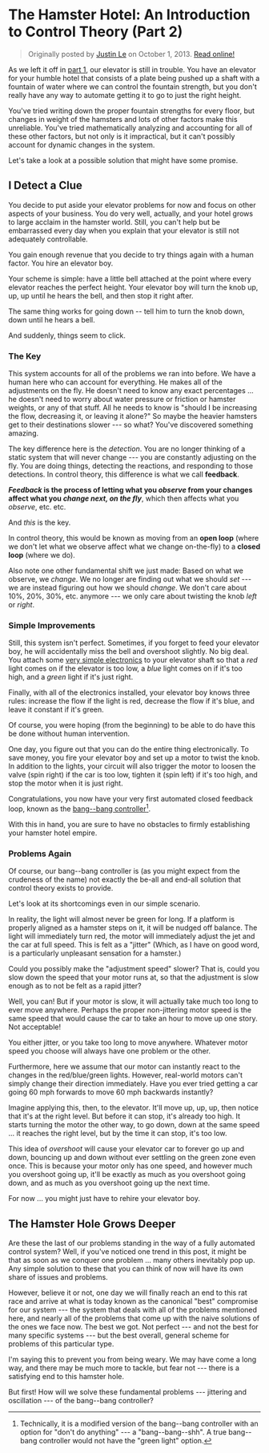 The Hamster Hotel: An Introduction to Control Theory (Part 2)
=============================================================

> Originally posted by [Justin Le](https://blog.jle.im/) on October 1, 2013.
> [Read online!](https://blog.jle.im/entry/the-hamster-hotel-an-introduction-to-control-theory-2.html)

As we left it off in [part
1](/entry/the-hamster-hotel-an-introduction-to-control-theory), our elevator is
still in trouble. You have an elevator for your humble hotel that consists of a
plate being pushed up a shaft with a fountain of water where we can control the
fountain strength, but you don't really have any way to automate getting it to
go to just the right height.

You've tried writing down the proper fountain strengths for every floor, but
changes in weight of the hamsters and lots of other factors make this
unreliable. You've tried mathematically analyzing and accounting for all of
these other factors, but not only is it impractical, but it can't possibly
account for dynamic changes in the system.

Let's take a look at a possible solution that might have some promise.

I Detect a Clue
---------------

You decide to put aside your elevator problems for now and focus on other
aspects of your business. You do very well, actually, and your hotel grows to
large acclaim in the hamster world. Still, you can't help but be embarrassed
every day when you explain that your elevator is still not adequately
controllable.

You gain enough revenue that you decide to try things again with a human factor.
You hire an elevator boy.

Your scheme is simple: have a little bell attached at the point where every
elevator reaches the perfect height. Your elevator boy will turn the knob up,
up, up until he hears the bell, and then stop it right after.

The same thing works for going down -- tell him to turn the knob down, down
until he hears a bell.

And suddenly, things seem to click.

### The Key

This system accounts for all of the problems we ran into before. We have a human
here who can account for everything. He makes all of the adjustments on the fly.
He doesn't need to know any exact percentages ... he doesn't need to worry about
water pressure or friction or hamster weights, or any of that stuff. All he
needs to know is "should I be increasing the flow, decreasing it, or leaving it
alone?" So maybe the heavier hamsters get to their destinations slower --- so
what? You've discovered something amazing.

The key difference here is the *detection*. You are no longer thinking of a
static system that will never change --- you are constantly adjusting on the
fly. You are doing things, detecting the reactions, and responding to those
detections. In control theory, this difference is what we call **feedback**.

***Feedback* is the process of letting what you *observe* from your changes
affect what you *change next, on the fly***, which then affects what you
*observe*, etc. etc.

And *this* is the key.

In control theory, this would be known as moving from an **open loop** (where we
don't let what we observe affect what we change on-the-fly) to a **closed loop**
(where we do).

Also note one other fundamental shift we just made: Based on what we observe, we
*change*. We no longer are finding out what we should *set* --- we are instead
figuring out how we should *change*. We don't care about 10%, 20%, 30%, etc.
anymore --- we only care about twisting the knob *left* or *right*.

### Simple Improvements

Still, this system isn't perfect. Sometimes, if you forget to feed your elevator
boy, he will accidentally miss the bell and overshoot slightly. No big deal. You
attach some [very simple electronics](http://www.snapcircuits.net/) to your
elevator shaft so that a *red* light comes on if the elevator is too low, a
*blue* light comes on if it's too high, and a *green* light if it's just right.

Finally, with all of the electronics installed, your elevator boy knows three
rules: increase the flow if the light is red, decrease the flow if it's blue,
and leave it constant if it's green.

Of course, you were hoping (from the beginning) to be able to do have this be
done without human intervention.

One day, you figure out that you can do the entire thing electronically. To save
money, you fire your elevator boy and set up a motor to twist the knob. In
addition to the lights, your circuit will also trigger the motor to loosen the
valve (spin right) if the car is too low, tighten it (spin left) if it's too
high, and stop the motor when it is just right.

Congratulations, you now have your very first automated closed feedback loop,
known as the [bang--bang
controller](http://en.wikipedia.org/wiki/Bang%E2%80%93bang_control)[^1].

With this in hand, you are sure to have no obstacles to firmly establishing your
hamster hotel empire.

### Problems Again

Of course, our bang--bang controller is (as you might expect from the crudeness
of the name) not exactly the be-all and end-all solution that control theory
exists to provide.

Let's look at its shortcomings even in our simple scenario.

In reality, the light will almost never be green for long. If a platform is
properly aligned as a hamster steps on it, it will be nudged off balance. The
light will immediately turn red, the motor will immediately adjust the jet and
the car at full speed. This is felt as a "jitter" (Which, as I have on good
word, is a particularly unpleasant sensation for a hamster.)

Could you possibly make the "adjustment speed" slower? That is, could you slow
down the speed that your motor runs at, so that the adjustment is slow enough as
to not be felt as a rapid jitter?

Well, you can! But if your motor is slow, it will actually take much too long to
ever move anywhere. Perhaps the proper non-jittering motor speed is the same
speed that would cause the car to take an hour to move up one story. Not
acceptable!

You either jitter, or you take too long to move anywhere. Whatever motor speed
you choose will always have one problem or the other.

Furthermore, here we assume that our motor can instantly react to the changes in
the red/blue/green lights. However, real-world motors can't simply change their
direction immediately. Have you ever tried getting a car going 60 mph forwards
to move 60 mph backwards instantly?

Imagine applying this, then, to the elevator. It'll move up, up, up, then notice
that it's at the right level. But before it can stop, it's already too high. It
starts turning the motor the other way, to go down, down at the same speed ...
it reaches the right level, but by the time it can stop, it's too low.

This idea of *overshoot* will cause your elevator car to forever go up and down,
bouncing up and down without ever settling on the green zone even once. This is
because your motor only has one speed, and however much you overshoot going up,
it'll be exactly as much as you overshoot going down, and as much as you
overshoot going up the next time.

For now ... you might just have to rehire your elevator boy.

The Hamster Hole Grows Deeper
-----------------------------

Are these the last of our problems standing in the way of a fully automated
control system? Well, if you've noticed one trend in this post, it might be that
as soon as we conquer one problem ... many others inevitably pop up. Any simple
solution to these that you can think of now will have its own share of issues
and problems.

However, believe it or not, one day we will finally reach an end to this rat
race and arrive at what is today known as the canonical "best" compromise for
our system --- the system that deals with all of the problems mentioned here,
and nearly all of the problems that come up with the naive solutions of the ones
we face now. The best we got. Not perfect --- and not the best for many specific
systems --- but the best overall, general scheme for problems of this particular
type.

I'm saying this to prevent you from being weary. We may have come a long way,
and there may be much more to tackle, but fear not --- there is a satisfying end
to this hamster hole.

But first! How will we solve these fundamental problems --- jittering and
oscillation --- of the bang--bang controller?

[^1]: Technically, it is a modified version of the bang--bang controller with an
    option for "don't do anything" --- a "bang--bang--shh". A true bang--bang
    controller would not have the "green light" option.
